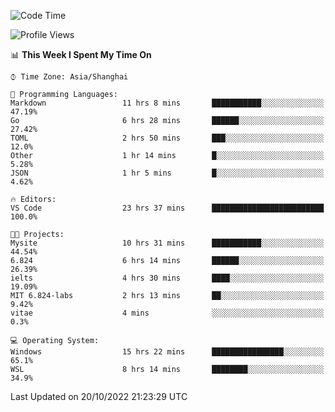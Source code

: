 <!--START_SECTION:waka-->
![Code Time](http://img.shields.io/badge/Code%20Time-240%20hrs%2022%20mins-blue)

![Profile Views](http://img.shields.io/badge/Profile%20Views-4-blue)

📊 **This Week I Spent My Time On** 

```text
⌚︎ Time Zone: Asia/Shanghai

💬 Programming Languages: 
Markdown                 11 hrs 8 mins       ███████████░░░░░░░░░░░░░░   47.19% 
Go                       6 hrs 28 mins       ██████░░░░░░░░░░░░░░░░░░░   27.42% 
TOML                     2 hrs 50 mins       ███░░░░░░░░░░░░░░░░░░░░░░   12.0% 
Other                    1 hr 14 mins        █░░░░░░░░░░░░░░░░░░░░░░░░   5.28% 
JSON                     1 hr 5 mins         █░░░░░░░░░░░░░░░░░░░░░░░░   4.62%

🔥 Editors: 
VS Code                  23 hrs 37 mins      █████████████████████████   100.0%

🐱‍💻 Projects: 
Mysite                   10 hrs 31 mins      ███████████░░░░░░░░░░░░░░   44.54% 
6.824                    6 hrs 14 mins       ██████░░░░░░░░░░░░░░░░░░░   26.39% 
ielts                    4 hrs 30 mins       ████░░░░░░░░░░░░░░░░░░░░░   19.09% 
MIT 6.824-labs           2 hrs 13 mins       ██░░░░░░░░░░░░░░░░░░░░░░░   9.42% 
vitae                    4 mins              ░░░░░░░░░░░░░░░░░░░░░░░░░   0.3%

💻 Operating System: 
Windows                  15 hrs 22 mins      ████████████████░░░░░░░░░   65.1% 
WSL                      8 hrs 14 mins       ████████░░░░░░░░░░░░░░░░░   34.9%

```


 Last Updated on 20/10/2022 21:23:29 UTC
<!--END_SECTION:waka-->